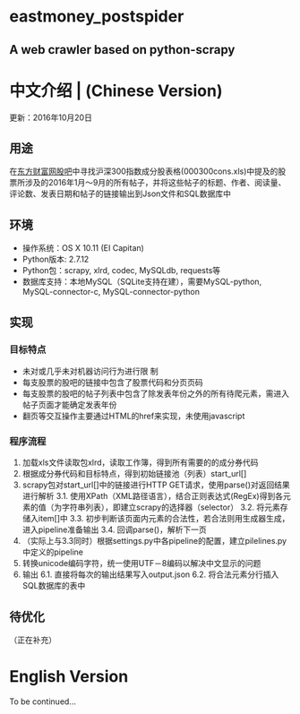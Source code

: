 eastmoney_postspider
===
A web crawler based on python-scrapy
---


# 中文介绍 | (Chinese Version)
更新：2016年10月20日
## 用途
在[东方财富网股吧](http://guba.eastmoney.com/remenba.aspx?type=1)中寻找沪深300指数成分股表格(000300cons.xls)中提及的股票所涉及的2016年1月～9月的所有帖子，并将这些帖子的标题、作者、阅读量、评论数、发表日期和帖子的链接输出到Json文件和SQL数据库中
## 环境
* 操作系统：OS X 10.11 (EI Capitan)
* Python版本: 2.7.12
* Python包：scrapy, xlrd, codec, MySQLdb, requests等
* 数据库支持：本地MySQL（SQLite支持在建），需要MySQL-python, MySQL-connector-c, MySQL-connector-python
## 实现
### 目标特点
* 未对或几乎未对机器访问行为进行限
制
* 每支股票的股吧的链接中包含了股票代码和分页页码
* 每支股票的股吧的帖子列表中包含了除发表年份之外的所有待爬元素，需进入帖子页面才能确定发表年份
* 翻页等交互操作主要通过HTML的href来实现，未使用javascript
### 程序流程
1. 加载xls文件读取包xlrd，读取工作簿，得到所有需要的的成分券代码
2. 根据成分券代码和目标特点，得到初始链接池（列表）start_url[]
3. scrapy包对start_url[]中的链接进行HTTP GET请求，使用parse()对返回结果进行解析
  3.1. 使用XPath（XML路径语言），结合正则表达式(RegEx)得到各元素的值（为字符串列表），即建立scrapy的选择器（selector）
  3.2. 将元素存储入item[]中
  3.3. 初步判断该页面内元素的合法性，若合法则用生成器生成，进入pipeline准备输出
  3.4. 回调parse()，解析下一页
4. （实际上与3.3同时）根据settings.py中各pipeline的配置，建立pilelines.py中定义的pipeline
5. 转换unicode编码字符，统一使用UTF－8编码以解决中文显示的问题
6. 输出
  6.1. 直接将每次的输出结果写入output.json
  6.2. 将合法元素分行插入SQL数据库的表中
## 待优化
（正在补充）

# English Version
To be continued...
